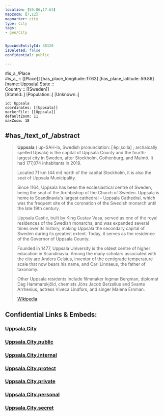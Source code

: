 ```yaml
---
location: [59.86,17.63] 
mapzoom: [7,12] 
mapmarker: city 
type: City
tags:
- geo/City


SpocWebEntityId: 35120
isDeleted: false
confidential: public

---
```

#is_a_/Place  
#is_a_ :: [[Place]] 
[has_place_longitude::17.63] 
[has_place_latitude::59.86] 
[name::Uppsala] 
State ::  
Country :: [[Sweden]]  
[StateId::] 
[Population::] 
[Unknown::] 


```leaflet
id: Uppsala
coordinates: [[Uppsala]] 
markerFile: [[Uppsala]] 
defaultZoom: 11 
maxZoom: 18
```

## #has_/text_of_/abstract 


> **Uppsala** ( up-SAH-lə, Swedish pronunciation: [ˈɵ̂pːˌsɑːla] ; archaically spelled Upsala) 
> is the capital of Uppsala County and the fourth-largest city in Sweden, 
> after Stockholm, Gothenburg, and Malmö. It had 177,074 inhabitants in 2019.
>
> Located 71 km (44 mi) north of the capital Stockholm, 
> it is also the seat of Uppsala Municipality. 
> 
> Since 1164, Uppsala has been the ecclesiastical centre of Sweden, 
> being the seat of the Archbishop of the Church of Sweden. 
> Uppsala is home to Scandinavia's largest cathedral – Uppsala Cathedral, 
> which was the frequent site of the coronation of the Swedish monarch 
> until the late 19th century.
>
> Uppsala Castle, built by King Gustav Vasa, served as one of the royal residences of the Swedish monarchs, and was expanded several times over its history, making Uppsala the secondary capital of Sweden during its greatest extent. Today, it serves as the residence of the Governor of Uppsala County.
>
> Founded in 1477, Uppsala University is the oldest centre of higher education in Scandinavia. Among the many scholars associated with the city are Anders Celsius, inventor of the centigrade temperature scale that now bears his name, and Carl Linnaeus, the father of taxonomy.
>
> Other Uppsala residents include filmmaker Ingmar Bergman, diplomat Dag Hammarskjöld, chemists Jöns Jacob Berzelius and Svante Arrhenius, actress Viveca Lindfors, and singer Malena Ernman.
>
> [Wikipedia](https://en.wikipedia.org/wiki/Uppsala)


## Confidential Links & Embeds: 

### [Uppsala,City](/_Standards/Earth/Continent/Europe/Europe~North/Sweden/Provinces~Sweden/Uppsala,Province/counties~Uppsala/Uppsala,County/Uppsala,City.md) 

### [Uppsala,City.public](/_public/Earth/Continent/Europe/Europe~North/Sweden/Provinces~Sweden/Uppsala,Province/counties~Uppsala/Uppsala,County/Uppsala,City.public.md) 

### [Uppsala,City.internal](/_internal/Earth/Continent/Europe/Europe~North/Sweden/Provinces~Sweden/Uppsala,Province/counties~Uppsala/Uppsala,County/Uppsala,City.internal.md) 

### [Uppsala,City.protect](/_protect/Earth/Continent/Europe/Europe~North/Sweden/Provinces~Sweden/Uppsala,Province/counties~Uppsala/Uppsala,County/Uppsala,City.protect.md) 

### [Uppsala,City.private](/_private/Earth/Continent/Europe/Europe~North/Sweden/Provinces~Sweden/Uppsala,Province/counties~Uppsala/Uppsala,County/Uppsala,City.private.md) 

### [Uppsala,City.personal](/_personal/Earth/Continent/Europe/Europe~North/Sweden/Provinces~Sweden/Uppsala,Province/counties~Uppsala/Uppsala,County/Uppsala,City.personal.md) 

### [Uppsala,City.secret](/_secret/Earth/Continent/Europe/Europe~North/Sweden/Provinces~Sweden/Uppsala,Province/counties~Uppsala/Uppsala,County/Uppsala,City.secret.md)

